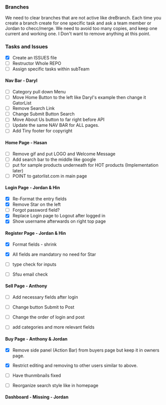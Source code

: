 ### Branches
 We need to clear branches that are not active like dreBranch. 
 Each time you create a branch create for one specific task and ask a team member or Jordan to checc/merge.
 We need to avoid too many copies, and keep one current and working one. I Don't want to remove anything at this point.

### Tasks and Issues

- [x] Create an ISSUES file
- [ ] Restructor Whole REPO
- [ ] Assign specific tasks within subTeam

#### Nav Bar - Daryl

- [ ] Category pull down Menu 
- [ ] Move Home Button to the left like Daryl's example then change it GatorList
- [ ] Remove Search Link
- [ ] Change Submit Button Search
- [ ] Move About Us button to far right before API
- [ ] Update the same NAV BAR for ALL pages.
- [ ] Add Tiny footer for copyright

#### Home Page - Hasan

- [ ] Remove gif and put LOGO and Welcome Message
- [ ] Add search bar to the middle like google
- [ ] put for sample products underneath for HOT products (Implementation later)
- [ ] POINT to gatorlist.com in main page

#### Login Page - Jordan & Hin

- [x] Re-Format the entry fields
- [x] Remove Star on the left
- [ ] Forgot password field?
- [x] Replace Login page to Logout after logged in
- [x] Show username afterwards on right top page

#### Register Page - Jordan & Hin

- [x] Format fields - shrink
- [x] All fields are mandatory no need for Star
- [ ] type check for inputs
- [ ] Sfsu email check


#### Sell Page - Anthony

- [ ] Add necessary fields after login
- [ ] Change button Submit to Post
- [ ] Change the order of login and post
- [ ] add categories and more relevant fields


#### Buy Page - Anthony & Jordan

- [x] Remove side panel (Action Bar) from buyers page but keep it in owners page.
- [x] Restrict editing and removing to other users similar to above.
- [ ] Have thunmbnails fixed
- [ ] Reorganize search style like in homepage


#### Dashboard - Missing - Jordan

